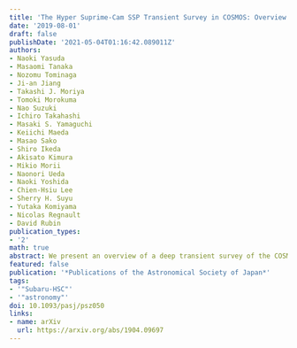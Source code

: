 ```yaml
---
title: 'The Hyper Suprime-Cam SSP Transient Survey in COSMOS: Overview'
date: '2019-08-01'
draft: false
publishDate: '2021-05-04T01:16:42.089011Z'
authors:
- Naoki Yasuda
- Masaomi Tanaka
- Nozomu Tominaga
- Ji-an Jiang
- Takashi J. Moriya
- Tomoki Morokuma
- Nao Suzuki
- Ichiro Takahashi
- Masaki S. Yamaguchi
- Keiichi Maeda
- Masao Sako
- Shiro Ikeda
- Akisato Kimura
- Mikio Morii
- Naonori Ueda
- Naoki Yoshida
- Chien-Hsiu Lee
- Sherry H. Suyu
- Yutaka Komiyama
- Nicolas Regnault
- David Rubin
publication_types:
- '2'
math: true
abstract: We present an overview of a deep transient survey of the COSMOS field with the Subaru Hyper Suprime-Cam (HSC). The survey was performed for the 1.77 deg ultra-deep layer and 5.78 deg deep layer in the Subaru Strategic Program over 6- and 4-month periods from 2016 to 2017, respectively. The ultra-deep layer shows a median depth per epoch of 26.4, 26.3, 26.0, 25.6, and 24.6 mag in $g$, $r$, $i$, $z$, and $y$ bands, respectively; the deep layer is $\sim$ 0.6 mag shallower. In total, 1,824 supernova candidates were identified. Based on light curve fitting and derived light curve shape parameter, we classified 433 objects as Type Ia supernovae (SNe); among these candidates, 129 objects have spectroscopic or COSMOS2015 photometric redshifts and 58 objects are located at $z>1$. Our unique dataset doubles the number of Type Ia SNe at $z>1$ and enables various time-domain analyses of Type II SNe, high redshift superluminous SNe, variable stars, and active galactic nuclei.
featured: false
publication: '*Publications of the Astronomical Society of Japan*'
tags:
- '"Subaru-HSC"'
- '"astronomy"'
doi: 10.1093/pasj/psz050
links:
- name: arXiv
  url: https://arxiv.org/abs/1904.09697
---
```

